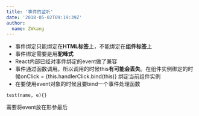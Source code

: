 ```yaml
---
title: '事件的监听'
date: '2018-05-02T09:19:39Z'
author:
  name: ZWkang
---
```

- 事件绑定只能绑定在**HTML标签**上，不能绑定在**组件标签**上
- 事件绑定需要是用**驼峰式**
- React内部已经对事件绑定的event做了兼容
- 事件通过函数调用。所以调用的时候this**有可能会丢失**。在组件实例绑定的时候onClick = {this.handlerClick.bind(this)} 绑定当前组件实例
- 在要使用event对象的时候且要bind一个事件处理函数
```
test(name, e){}
```
需要将event放在形参最后